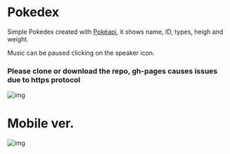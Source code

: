 # Pokedex

Simple Pokedex created with [Pokéapi](https://pokeapi.co/), it shows name, ID, types, heigh and weight.

Music can be paused clicking on the speaker icon.

### Please clone or download the repo, gh-pages causes issues due to https protocol

![img](https://i.imgur.com/UBFDMFV.png)

# Mobile ver.

![img](https://i.imgur.com/HreTipG.png)
